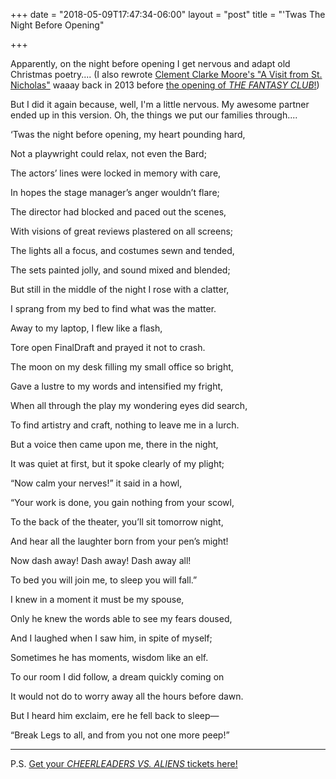 +++
date = "2018-05-09T17:47:34-06:00"
layout = "post"
title = "'Twas The Night Before Opening"

+++

Apparently, on the night before opening I get nervous and adapt old Christmas poetry.... (I also rewrote [Clement Clarke Moore's "A Visit from St. Nicholas"](https://www.poetryfoundation.org/poems/43171/a-visit-from-st-nicholas) waaay back in 2013 before [the opening of *THE FANTASY CLUB*!](https://rachelbublitz.com/2013/08/01/twas-the-night-before-opening/))

But I did it again because, well, I'm a little nervous. My awesome partner ended up in this version. Oh, the things we put our families through....

‘Twas the night before opening, my heart pounding hard,

Not a playwright could relax, not even the Bard;

The actors’ lines were locked in memory with care,

In hopes the stage manager’s anger wouldn’t flare;

The director had blocked and paced out the scenes,

With visions of great reviews plastered on all screens;

The lights all a focus, and costumes sewn and tended,

The sets painted jolly, and sound mixed and blended;

But still in the middle of the night I rose with a clatter,

I sprang from my bed to find what was the matter.

Away to my laptop, I flew like a flash,

Tore open FinalDraft and prayed it not to crash.

The moon on my desk filling my small office so bright,

Gave a lustre to my words and intensified my fright,

When all through the play my wondering eyes did search,

To find artistry and craft, nothing to leave me in a lurch.

But a voice then came upon me, there in the night,

It was quiet at first, but it spoke clearly of my plight;

“Now calm your nerves!” it said in a howl,

“Your work is done, you gain nothing from your scowl,

To the back of the theater, you’ll sit tomorrow night,

And hear all the laughter born from your pen’s might!

Now dash away! Dash away! Dash away all!

To bed you will join me, to sleep you will fall.”

I knew in a moment it must be my spouse,

Only he knew the words able to see my fears doused,

And I laughed when I saw him, in spite of myself;

Sometimes he has moments, wisdom like an elf.

To our room I did follow, a dream quickly coming on

It would not do to worry away all the hours before dawn.

But I heard him exclaim, ere he fell back to sleep—

“Break Legs to all, and from you not one more peep!”

---

P.S. [Get your *CHEERLEADERS VS. ALIENS* tickets here!](https://www.egyptiantheatrecompany.org/index.php?option=com_holdmyticket&view=event&id=299374)